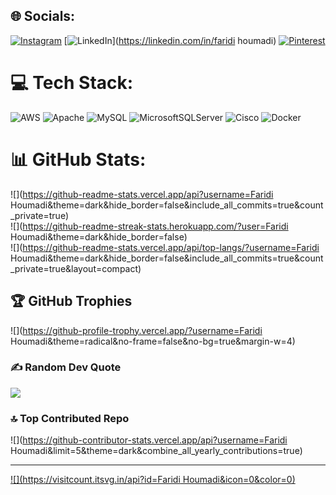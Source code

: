 
## 🌐 Socials:
[![Instagram](https://img.shields.io/badge/Instagram-%23E4405F.svg?logo=Instagram&logoColor=white)](https://instagram.com/faridi_houmadi_2307) [![LinkedIn](https://img.shields.io/badge/LinkedIn-%230077B5.svg?logo=linkedin&logoColor=white)](https://linkedin.com/in/faridi houmadi) [![Pinterest](https://img.shields.io/badge/Pinterest-%23E60023.svg?logo=Pinterest&logoColor=white)](https://pinterest.com/FARIDI) 

# 💻 Tech Stack:
![AWS](https://img.shields.io/badge/AWS-%23FF9900.svg?style=for-the-badge&logo=amazon-aws&logoColor=white) ![Apache](https://img.shields.io/badge/apache-%23D42029.svg?style=for-the-badge&logo=apache&logoColor=white) ![MySQL](https://img.shields.io/badge/mysql-4479A1.svg?style=for-the-badge&logo=mysql&logoColor=white) ![MicrosoftSQLServer](https://img.shields.io/badge/Microsoft%20SQL%20Server-CC2927?style=for-the-badge&logo=microsoft%20sql%20server&logoColor=white) ![Cisco](https://img.shields.io/badge/cisco-%23049fd9.svg?style=for-the-badge&logo=cisco&logoColor=black) ![Docker](https://img.shields.io/badge/docker-%230db7ed.svg?style=for-the-badge&logo=docker&logoColor=white)
# 📊 GitHub Stats:
![](https://github-readme-stats.vercel.app/api?username=Faridi Houmadi&theme=dark&hide_border=false&include_all_commits=true&count_private=true)<br/>
![](https://github-readme-streak-stats.herokuapp.com/?user=Faridi Houmadi&theme=dark&hide_border=false)<br/>
![](https://github-readme-stats.vercel.app/api/top-langs/?username=Faridi Houmadi&theme=dark&hide_border=false&include_all_commits=true&count_private=true&layout=compact)

## 🏆 GitHub Trophies
![](https://github-profile-trophy.vercel.app/?username=Faridi Houmadi&theme=radical&no-frame=false&no-bg=true&margin-w=4)

### ✍️ Random Dev Quote
![](https://quotes-github-readme.vercel.app/api?type=horizontal&theme=radical)

### 🔝 Top Contributed Repo
![](https://github-contributor-stats.vercel.app/api?username=Faridi Houmadi&limit=5&theme=dark&combine_all_yearly_contributions=true)

---
[![](https://visitcount.itsvg.in/api?id=Faridi Houmadi&icon=0&color=0)](https://visitcount.itsvg.in)

<!-- Proudly created with GPRM ( https://gprm.itsvg.in ) -->
